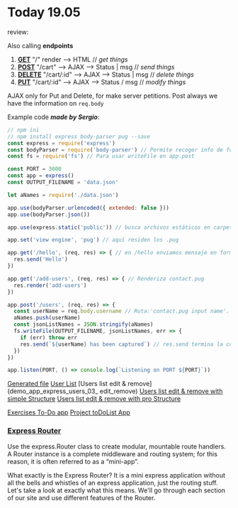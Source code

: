 # Today 19.05

review:

Also calling **endpoints**

1. **[GET](http://expressjs.com/en/4x/api.html#app.get.method)** "/" render --> HTML // *get things* 
1. **[POST](http://expressjs.com/en/4x/api.html#app.post.method)** "/cart" --> AJAX --> Status | msg // *send things*
1. **[DELETE](http://expressjs.com/en/4x/api.html#app.delete.method)** "/cart/:id" --> AJAX --> Status | msg  // *delete things*
1. **[PUT](http://expressjs.com/en/4x/api.html#app.put.method)** "/cart/:id" --> AJAX --> Status / msg // *modify things*

AJAX only for Put and Delete, for make server petitions.
Post always we have the information on ``req.body``

Example code ***made by Sergio***:

```javascript
// npm ini
// npm install express body-parser pug --save
const express = require('express')
const bodyParser = require('body-parser') // Permite recoger info de formularios
const fs = require('fs') // Para usar writeFile en app.post

const PORT = 3000
const app = express()
const OUTPUT_FILENAME = 'data.json'

let aNames = require('./data.json')

app.use(bodyParser.urlencoded({ extended: false }))
app.use(bodyParser.json())

app.use(express.static('public')) // busca archivos estáticos en carpeta 'public'

app.set('view engine', 'pug') // aquí residen los .pug

app.get('/hello', (req, res) => { // en /hello enviamos mensaje en forma de html estática. SOLO SE ENVÍA UN MENSAJE, NO RENDERIZA NADA
  res.send('Hello')
})

app.get('/add-users', (req, res) => { // Renderiza contact.pug
  res.render('add-users')
})

app.post('/users', (req, res) => {
  const userName = req.body.username // Ruta:'contact.pug input name'. Esto necesita body-parser (primer paso de body-parser). body representa los inputs del formulario, un objeto; y body.username un string en este caso.
  aNames.push(userName)
  const jsonListNames = JSON.stringify(aNames)
  fs.writeFile(OUTPUT_FILENAME, jsonListNames, err => {
    if (err) throw err
    res.send(`${userName} has been captured`) // res.send termina la conexión
  })
})

app.listen(PORT, () => console.log(`Listening on PORT ${PORT}`))
```

[Generated file](demo_app_express_01)
[User List](demo_app_express_users_02)
[Users list edit & remove](demo_app_express_users_03_ edit_remove)
[Users list edit & remove with simple Structure](demo_app_express_users_04_Structure)
[Users list edit & remove with pro Structure](demo_app_express_users_05_Structure_plus)

[Exercises To-Do app](https://github.com/juanmaguitar/node-exercises/tree/master/01-todo-app)
[Project toDoList App](Project_toDoList_App)


### [Express Router](https://expressjs.com/en/guide/routing.html)

Use the express.Router class to create modular, mountable route handlers. A Router instance is a complete middleware and routing system; for this reason, it is often referred to as a “mini-app”.

What exactly is the Express Router? It is a mini express application without all the bells and whistles of an express application, just the routing stuff. Let's take a look at exactly what this means. We'll go through each section of our site and use different features of the Router.
